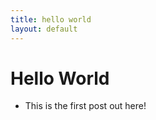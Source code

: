```yaml
---
title: hello world
layout: default
---
```


Hello World
===========

* This is the first post out here!
